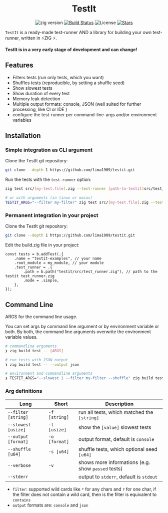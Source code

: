 <div align="center">

# TestIt 

![zig version](https://img.shields.io/badge/zig%20version-0.15-fcca77?style=for-the-badge)
[![Build Status](https://img.shields.io/github/actions/workflow/status/lima1909/testit/ci.yaml?style=for-the-badge)](https://github.com/lima1909/testit/actions)
![License](https://img.shields.io/github/license/lima1909/testit?style=for-the-badge)
[![Stars](https://img.shields.io/github/stars/lima1909/testit?style=for-the-badge)](https://github.com/lima1909/testit/stargazers)

</div>

`TestIt` is a ready-made test-runner AND a library for building your own test-runner, written in ⚡ZIG ⚡.


<div>
<strong>TestIt is in a very early stage of development and can change!</strong>
</div>


## Features

- Filters tests (run only tests, which you want)
- Shuffles tests (reproducible, by setting a shuffle seed)
- Show slowest tests 
- Show duration of every test
- Memory leak detection
- Multiple output formats: console, JSON (well suited for further processing, like CI or IDE )
- configure the test-runner per command-line-args and/or environment variables

## Installation

### Simple integration as CLI argument

Clone the TestIt git repository:

```bash
git clone --depth 1 https://github.com/lima1909/testit.git
```

Run the tests with the `test-runner` option:

```bash
zig test src/[my-test.file].zig --test-runner [path-to-testit]src/test_runner.zig

# or with arguments (in linux or macos)
TESTIT_ARGS="--filter my-filter" zig test src/[my-test.file].zig --test-runner [path-to-testit]src/test_runner.zig

```

### Permanent integration in your project 

Clone the TestIt git repository:

```bash
git clone --depth 1 https://github.com/lima1909/testit.git
```

Edit the build.zig file in your project:

```zig
const tests = b.addTest(.{
    .name = "testit-examples", // your name
    .root_module = my_module, // your module
    .test_runner = .{ 
        .path = b.path("testit/src/test_runner.zig"), // path to the testit test_runner.zig
        .mode = .simple,
    },
});
```

## Command Line 

ARGS for the command line usage.

You can set args by command line argument or by environment variable or both.
By both, the command line arguments overwrite the environment variable values.

```bash
# commandline arguments
❯ zig build test -- [ARGS]

# run tests with JSON output
❯ zig build test -- --output json 

# environment and commandline arguments
❯ TESTIT_ARGS="--slowest 1 --filter my-filter --shuffle" zig build test -- --output json
```
### Arg definitions

| Long                  | Short                  | Description                                        | 
|-----------------------|------------------------|----------------------------------------------------|
| `--filter  [string]`  | `-f [string]`          | run all tests, which matched the `[string]`        |
| `--slowest [usize]`   | `-l [usize]`           | show the `[value]` slowest tests                   |
| `--output  [format]`  | `-o [format]`          | output format, default is `console`                |
| `--shuffle [u64]`     | `-s [u64]`             | shuffle tests, which optional seed `[u64]`         |
| `--verbose`           | `-v`                   | shows more informations (e.g. show `passed` tests) |
| `--stderr`            |                        | output to `stderr`, default is `stdout`            |

- `filter`: supported wild cards like `*` for any chars and `?` for one char, if the filter does not contain a wild card, then is the filter is equivalent to `contains`
- `output` formats are: `console` and `json`
